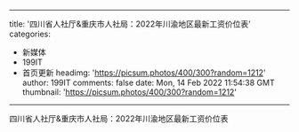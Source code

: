 
---
title: '四川省人社厅&重庆市人社局：2022年川渝地区最新工资价位表'
categories: 
 - 新媒体
 - 199IT
 - 首页更新
headimg: 'https://picsum.photos/400/300?random=1212'
author: 199IT
comments: false
date: Mon, 14 Feb 2022 11:54:38 GMT
thumbnail: 'https://picsum.photos/400/300?random=1212'
---

<div>   
四川省人社厅&重庆市人社局：2022年川渝地区最新工资价位表  
</div>
            